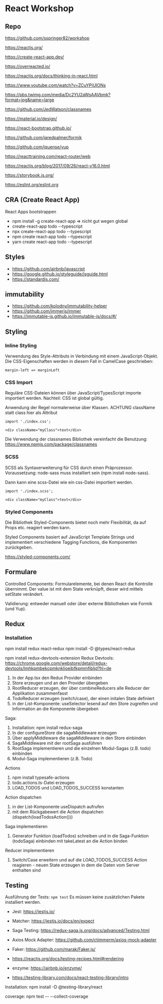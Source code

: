 # React Workshop

## Repo

https://github.com/sspringer82/workshop

https://reactjs.org/

https://create-react-app.dev/

https://overreacted.io/

https://reactjs.org/docs/thinking-in-react.html

https://www.youtube.com/watch?v=ZCuYPiUIONs

https://pbs.twimg.com/media/Dc2YU2aWsAAVbmk?format=jpg&name=large

https://github.com/JedWatson/classnames

https://material.io/design/

https://react-bootstrap.github.io/

https://github.com/jaredpalmer/formik

https://github.com/jquense/yup

https://reacttraining.com/react-router/web

https://reactjs.org/blog/2017/09/26/react-v16.0.html

https://storybook.js.org/

https://eslint.org/eslint.org

## CRA (Create React App)

React Apps bootstrappen

- npm install -g create-react-app => nicht gut wegen global
- create-react-app todo --typescript
- npx create-react-app todo --typescript
- npm create react-app todo --typescript
- yarn create react-app todo --typescript

## Styles

- https://github.com/airbnb/javascript
- https://google.github.io/styleguide/jsguide.html
- https://standardjs.com/

## immutability

- https://github.com/kolodny/immutability-helper
- https://github.com/immerjs/immer
- https://immutable-js.github.io/immutable-js/docs/#/

## Styling

### Inline Styling

Verwendung des Style-Attributs in Verbindung mit einem JavaScript-Objekt. Die CSS-Eigenschaften werden in diesem Fall in CamelCase geschrieben:

`margin-left => marginLeft`

### CSS Import

Reguläre CSS-Dateien können über JavaScript/TypesScript importe importiert werden. Nachteil: CSS ist global gültig.

Anwendung der Regel normalerweise über Klassen. ACHTUNG className statt class hier als Attribut

```
import './index.css';

<div className="myClass">text</div>
```

Die Verwendung der classnames Bibliothek vereinfacht die Benutzung:
https://www.npmjs.com/package/classnames

### SCSS

SCSS als Syntaxerweiterung für CSS durch einen Präprozessor.
Voraussetzung: node-sass muss installiert sein (npm install node-sass).

Dann kann eine scss-Datei wie ein css-Datei importiert werden.

```
import './index.scss';

<div className="myClass">text</div>
```

### Styled Components

Die Bibliothek Styled-Components bietet noch mehr Flexibilität, da auf Props etc. reagiert werden kann.

Styled Components basiert auf JavaScript Template Strings und implementiert verschiedene Tagging Functions, die Komponenten zurückgeben.

https://styled-components.com/

## Formulare

Controlled Components: Formularelemente, bei denen React die Kontrolle übernimmt. Der value ist mit dem State verknüpft, dieser wird mittels setState verändert.

Validierung: entweder manuell oder über externe Bibliotheken wie Formik (und Yup).

## Redux

### Installation

npm install redux react-redux
npm install -D @types/react-redux

npm install redux-devtools-extension
Redux Devtools: https://chrome.google.com/webstore/detail/redux-devtools/lmhkpmbekcpmknklioeibfkpmmfibljd?hl=de

1. In der App.tsx den Redux Provider einbinden
2. Store erzeugen und an den Provider übergeben
3. RootReducer erzeugen, der über combineReducers alle Reducer der Applikation zusammenfasst
4. TodoReducer erzeugen (switch/case), der einen initalen State definiert
5. in der List-Komponente: useSelector lesend auf den Store zugreifen und Information an die Komponente übergeben

Saga:

1. Installation: npm install redux-saga
2. In der configureStore die sagaMiddleware erzeugen
3. Über applyMiddleware die sagaMiddleware in den Store einbinden
4. SagaMiddleware mit der rootSaga ausführen
5. RootSaga implementieren und die einzelnen Modul-Sagas (z.B. todo) einbinden
6. Modul-Saga implementieren (z.B. Todo)

Actions

1. npm install typesafe-actions
2. todo.actions.ts-Datei erzeugen
3. LOAD_TODOS und LOAD_TODOS_SUCCESS konstanten

Action dispatchen

1. in der List-Komponente useDispatch aufrufen
2. mit dem Rückgabewert die Action dispatchen (dispatch(loadTodosAction()))

Saga implementieren

1. Generator Funktion (loadTodos) schreiben und in die Saga-Funktion (todoSaga) einbinden mit takeLatest an die Action binden

Reducer implementieren

1. Switch/Case erweitern und auf die LOAD_TODOS_SUCCESS Action reagieren - neuen State erzeugen in dem die Daten vom Server enthalten sind

## Testing

Ausführung der Tests: `npm test`
Es müssen keine zusätzlichen Pakete installiert werden.

- Jest: https://jestjs.io/
- Matcher: https://jestjs.io/docs/en/expect
- Saga Testing: https://redux-saga.js.org/docs/advanced/Testing.html
- Axios Mock Adapter: https://github.com/ctimmerm/axios-mock-adapter
- Faker: https://github.com/marak/Faker.js/

- https://reactjs.org/docs/testing-recipes.html#rendering
- enzyme: https://airbnb.io/enzyme/
- https://testing-library.com/docs/react-testing-library/intro

Installation:
npm install -D @testing-library/react

coverage: npm test -- --collect-coverage
